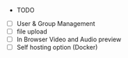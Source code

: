 * TODO
- [ ] User & Group Management
- [ ] file upload 
- [ ] In Browser Video and Audio preview
- [ ] Self hosting option (Docker)
